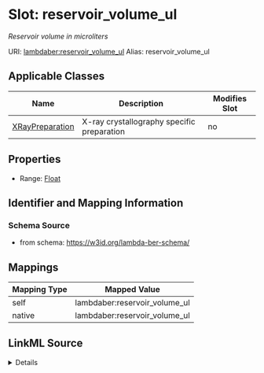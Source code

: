 

# Slot: reservoir_volume_ul 


_Reservoir volume in microliters_





URI: [lambdaber:reservoir_volume_ul](https://w3id.org/lambda-ber-schema/reservoir_volume_ul)
Alias: reservoir_volume_ul

<!-- no inheritance hierarchy -->





## Applicable Classes

| Name | Description | Modifies Slot |
| --- | --- | --- |
| [XRayPreparation](XRayPreparation.md) | X-ray crystallography specific preparation |  no  |






## Properties

* Range: [Float](Float.md)




## Identifier and Mapping Information






### Schema Source


* from schema: https://w3id.org/lambda-ber-schema/




## Mappings

| Mapping Type | Mapped Value |
| ---  | ---  |
| self | lambdaber:reservoir_volume_ul |
| native | lambdaber:reservoir_volume_ul |




## LinkML Source

<details>
```yaml
name: reservoir_volume_ul
description: Reservoir volume in microliters
from_schema: https://w3id.org/lambda-ber-schema/
rank: 1000
alias: reservoir_volume_ul
owner: XRayPreparation
domain_of:
- XRayPreparation
range: float

```
</details>